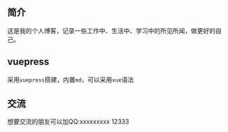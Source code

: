 
## 简介

这是我的个人博客，记录一些工作中、生活中、学习中的所见所闻，做更好的自己。

## vuepress

采用`vuepress`搭建，内置`md`，可以采用`vue`语法

## 交流

想要交流的朋友可以加QQ:xxxxxxxxx 12333
